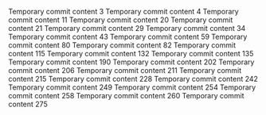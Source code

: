 Temporary commit content 3
Temporary commit content 4
Temporary commit content 11
Temporary commit content 20
Temporary commit content 21
Temporary commit content 29
Temporary commit content 34
Temporary commit content 43
Temporary commit content 59
Temporary commit content 80
Temporary commit content 82
Temporary commit content 115
Temporary commit content 132
Temporary commit content 135
Temporary commit content 190
Temporary commit content 202
Temporary commit content 206
Temporary commit content 211
Temporary commit content 215
Temporary commit content 228
Temporary commit content 242
Temporary commit content 249
Temporary commit content 254
Temporary commit content 258
Temporary commit content 260
Temporary commit content 275
